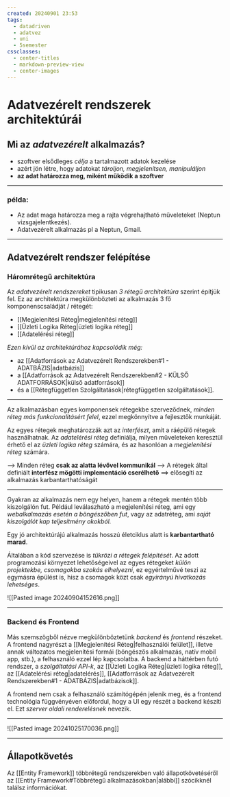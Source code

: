 ```yaml
---
created: 20240901 23:53
tags:
  - datadriven
  - adatvez
  - uni
  - 5semester
cssclasses:
  - center-titles
  - markdown-preview-view
  - center-images
---
```


# Adatvezérelt rendszerek architektúrái
## Mi az *adatvezérelt* alkalmazás?

- szoftver elsődleges *célja* a tartalmazott adatok kezelése
- azért jön létre, hogy adatokat *tároljon, megjelenítsen, manipuláljon*
- **az adat határozza meg, miként működik a szoftver**

___

### **példa:**

- Az adat maga határozza meg a rajta végrehajtható műveleteket (Neptun vizsgajelentkezés).
- Adatvezérelt alkalmazás pl a Neptun, Gmail.

___


## Adatvezérelt rendszer felépítése
### **Háromrétegű architektúra**
Az *adatvezérelt rendszereket* tipikusan *3 rétegű architektúra* szerint építjük fel. Ez az architektúra megkülönbözteti az alkalmazás 3 fő komponenscsaládját / rétegét:

- [[Megjelenítési Réteg|megjelenítési réteg]]
- [[Üzleti Logika Réteg|üzleti logika réteg]]
- [[Adatelérési réteg]]

*Ezen kívül az architektúrához kapcsolódik még:*

- az [[Adatforrások az Adatvezérelt Rendszerekben#1 - ADATBÁZIS|adatbázis]]
- a [[Adatforrások az Adatvezérelt Rendszerekben#2 - KÜLSŐ ADATFORRÁSOK|külső adatforrások]]
- és a [[Rétegfüggetlen Szolgáltatások|rétegfüggetlen szolgáltatások]].

---

Az alkalmazásban egyes komponensek rétegekbe szerveződnek, *minden réteg más funkcionalitásért felel*, ezzel megkönnyítve a fejlesztők munkáját.

Az egyes rétegek meghatározzák azt az *interfészt*, amit a ráépülő rétegek használhatnak. Az *adatelérési réteg* definiálja, milyen műveleteken keresztül érhető el az *üzleti logika réteg* számára, és az hasonlóan a *megjelenítési* *réteg* számára.

--> Minden réteg **csak az alatta lévővel kommunikál**
--> A rétegek által definiált **interfész mögötti implementáció cserélhető** ==> elősegíti az alkalmazás karbantarthatóságát

---

Gyakran az alkalmazás nem egy helyen, hanem a rétegek mentén több kiszolgálón fut. Például leválaszható a megjelenítési réteg, ami egy *webalkalmazás esetén a böngészőben fut*, vagy az adatréteg, ami *saját kiszolgálót kap teljesítmény okokból.*

Egy jó architektúrájú alkalmazás hosszú életciklus alatt is **karbantartható marad**. 

Általában a kód szervezése is *tükrözi a rétegek felépítését*. Az adott programozási környezet lehetőségeivel az egyes rétegeket *külön projektekbe, csomagokba szokás elhelyezni*, ez egyértelművé teszi az egymásra épülést is, hisz a csomagok közt csak *egyirányú hivatkozás lehetséges*.

![[Pasted image 20240904152616.png]]


---
### **Backend és Frontend**

Más szemszögből nézve megkülönböztetünk *backend* és *frontend* részeket. A frontend nagyrészt a [[Megjelenítési Réteg|felhasználói felület]], illetve annak változatos megjelenítési formái (böngészős alkalmazás, natív mobil app, stb.), a felhasználó ezzel lép kapcsolatba. A backend a háttérben futó rendszer, a *szolgáltatási API-k*, az [[Üzleti Logika Réteg|üzleti logika réteg]], az [[Adatelérési réteg|adatelérés]], [[Adatforrások az Adatvezérelt Rendszerekben#1 - ADATBÁZIS|adatbázisok]].

A frontend nem csak a felhasználó számítógépén jelenik meg, és a frontend technológia függvényéven előfordul, hogy a UI egy részét a backend készíti el. Ezt *szerver oldali renderelésnek* nevezik.

---
![[Pasted image 20241025170036.png]]

---

## Állapotkövetés

Az [[Entity Framework]] többrétegű rendszerekben való állapotkövetéséről az [[Entity Framework#Többrétegű alkalmazásokban|alábbi]] szócikknél találsz információkat.
